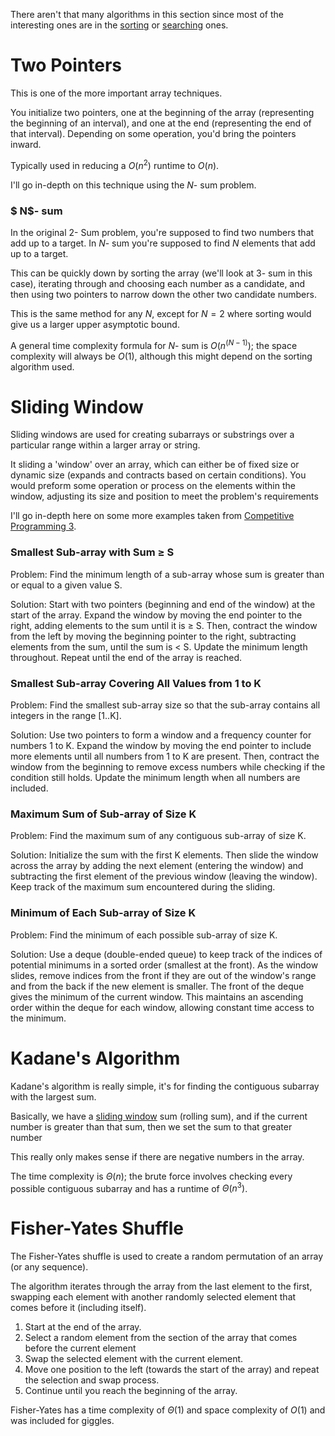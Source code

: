 There aren't that many algorithms in this section since most of the interesting ones are in the [sorting]() or [searching]() ones.

# Two Pointers 

This is one of the more important array techniques.

You initialize two pointers, one at the beginning of the array (representing the beginning of an interval), and one at the end (representing the end of that interval). Depending on some operation, you'd bring the pointers inward.

Typically used in reducing a $O(n^2)$ runtime to $O(n)$.

I'll go in-depth on this technique using the $N$- sum problem.

### $ N$- sum

In the original $2$- Sum problem, you're supposed to find two numbers that add up to a target. 
In $N$- sum you're supposed to find $N$ elements that add up to a target.

This can be quickly down by sorting the array (we'll look at $3$- sum in this case), iterating through and choosing each number as a candidate, and then using two pointers to narrow down the other two candidate numbers.

This is the same method for any $N$, except for $N = 2$ where sorting would give us a larger upper asymptotic bound.

A general time complexity formula for $N$- sum is $O(n ^ {(N - 1)})$; the space complexity will always be $O(1)$, although this might depend on the sorting algorithm used.


# Sliding Window

Sliding windows are used for creating subarrays or substrings over a particular range within a larger array or string.

It sliding a 'window' over an array, which can either be of fixed size or dynamic size (expands and contracts based on certain conditions). You would preform some operation or process on the elements within the window, adjusting its size and position to meet the problem's requirements

I'll go in-depth here on some more examples taken from [Competitive Programming 3]().

### Smallest Sub-array with Sum ≥ S
Problem: Find the minimum length of a sub-array whose sum is greater than or equal to a given value S.

Solution: Start with two pointers (beginning and end of the window) at the start of the array. Expand the window by moving the end pointer to the right, adding elements to the sum until it is ≥ S. Then, contract the window from the left by moving the beginning pointer to the right, subtracting elements from the sum, until the sum is < S. Update the minimum length throughout. Repeat until the end of the array is reached.

### Smallest Sub-array Covering All Values from 1 to K
Problem: Find the smallest sub-array size so that the sub-array contains all integers in the range [1..K].

Solution: Use two pointers to form a window and a frequency counter for numbers 1 to K. Expand the window by moving the end pointer to include more elements until all numbers from 1 to K are present. Then, contract the window from the beginning to remove excess numbers while checking if the condition still holds. Update the minimum length when all numbers are included.

### Maximum Sum of Sub-array of Size K
Problem: Find the maximum sum of any contiguous sub-array of size K.

Solution: Initialize the sum with the first K elements. Then slide the window across the array by adding the next element (entering the window) and subtracting the first element of the previous window (leaving the window). Keep track of the maximum sum encountered during the sliding.

### Minimum of Each Sub-array of Size K
Problem: Find the minimum of each possible sub-array of size K.

Solution: Use a deque (double-ended queue) to keep track of the indices of potential minimums in a sorted order (smallest at the front). As the window slides, remove indices from the front if they are out of the window's range and from the back if the new element is smaller. The front of the deque gives the minimum of the current window. This maintains an ascending order within the deque for each window, allowing constant time access to the minimum.

# Kadane's Algorithm

Kadane's algorithm is really simple, it's for finding the contiguous subarray with the largest sum.

Basically, we have a [sliding window]() sum (rolling sum), and if the current number is greater than that sum, then we set the sum to that greater number

This really only makes sense if there are negative numbers in the array.

The time complexity is $\Theta (n)$; the brute force involves checking every possible contiguous subarray and has a runtime of $\Theta (n ^ 3)$.

# Fisher-Yates Shuffle

The Fisher-Yates shuffle is used to create a random permutation of an array (or any sequence).

The algorithm iterates through the array from the last element to the first, swapping each element with another randomly selected element that comes before it (including itself). 

1. Start at the end of the array.
2. Select a random element from the section of the array that comes before the current element 
3. Swap the selected element with the current element.
4. Move one position to the left (towards the start of the array) and repeat the selection and swap process.
5. Continue until you reach the beginning of the array.

Fisher-Yates has a time complexity of  $\Theta (1)$ and space complexity of $O(1)$ and was included for giggles.
